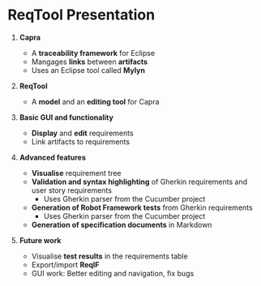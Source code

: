 
ReqTool Presentation
====================

1. **Capra**
    - A **traceability framework** for Eclipse
    - Mangages **links** between **artifacts**
    - Uses an Eclipse tool called **Mylyn**

2. **ReqTool**
    - A **model** and an **editing tool** for Capra

3. **Basic GUI and functionality**
    - **Display** and **edit** requirements
    - Link artifacts to requirements
    
4. **Advanced features**
    - **Visualise** requirement tree
    - **Validation and syntax highlighting** of Gherkin requirements and user story requirements
        - Uses Gherkin parser from the Cucumber project
    - **Generation of Robot Framework tests** from Gherkin requirements
        - Uses Gherkin parser from the Cucumber project
    - **Generation of specification documents** in Markdown

5. **Future work**
    - Visualise **test results** in the requirements table
    - Export/import **ReqIF**
    - GUI work: Better editing and navigation, fix bugs

